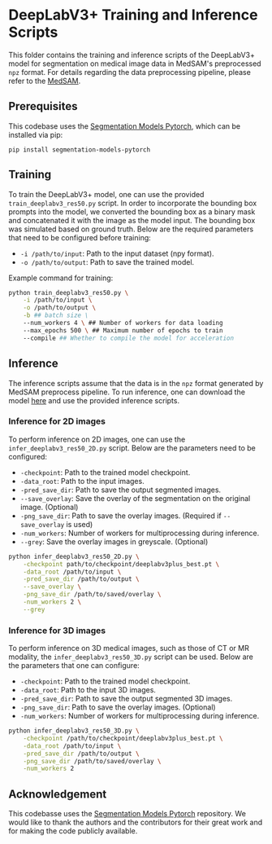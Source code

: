 # DeepLabV3+ Training and Inference Scripts

This folder contains the training and inference scripts of the DeepLabV3+ model for segmentation on medical image data in MedSAM's preprocessed `npz` format. For details regarding the data preprocessing pipeline, please refer to the [MedSAM](https://github.com/bowang-lab/MedSAM#data-preprocessing).

## Prerequisites

This codebase uses the [Segmentation Models Pytorch](https://github.com/qubvel/segmentation_models.pytorch), which can be installed via pip:

```
pip install segmentation-models-pytorch
```

## Training

To train the DeepLabV3+ model, one can use the provided `train_deeplabv3_res50.py` script. In order to incorporate the bounding box prompts into the model, we converted the bounding box as a binary mask and concatenated it with the image as the model input. The bounding box was simulated based on ground truth. 
Below are the  required parameters that need to be configured before training:

* `-i /path/to/input`: Path to the input dataset (npy format).
* `-o /path/to/output`: Path to save the trained model.

Example command for training:
```sh
python train_deeplabv3_res50.py \
    -i /path/to/input \
    -o /path/to/output \
    -b ## batch size \
    --num_workers 4 \ ## Number of workers for data loading
    --max_epochs 500 \ ## Maximum number of epochs to train
    --compile ## Whether to compile the model for acceleration
```



## Inference
The inference scripts assume that the data is in the `npz` format generated by MedSAM preprocess pipeline. To run inference, one can download the model [here](https://drive.google.com/drive/folders/1xYUgdjIsmBkobiBKXNb1uyqN-kGHW2p_?usp=sharing) and use the provided inference scripts. 


### Inference for 2D images

To perform inference on 2D images, one can use the `infer_deeplabv3_res50_2D.py` script. Below are the parameters need to be configured:

* `-checkpoint`: Path to the trained model checkpoint.
* `-data_root`: Path to the input images.
* `-pred_save_dir`: Path to save the output segmented images.
* `--save_overlay`: Save the overlay of the segmentation on the original image. (Optional)
* `-png_save_dir`: Path to save the overlay images. (Required if `--save_overlay` is used)
* `-num_workers`: Number of workers for multiprocessing during inference.
* `--grey`: Save the overlay images in greyscale. (Optional)

```sh
python infer_deeplabv3_res50_2D.py \
    -checkpoint path/to/checkpoint/deeplabv3plus_best.pt \
    -data_root /path/to/input \
    -pred_save_dir /path/to/output \
    --save_overlay \
    -png_save_dir /path/to/saved/overlay \
    -num_workers 2 \
    --grey
```

### Inference for 3D images

To perform inference on 3D medical images, such as those of CT or MR modality, the `infer_deeplabv3_res50_3D.py` script can be used. Below are the parameters that one can configure:

* `-checkpoint`: Path to the trained model checkpoint.
* `-data_root`: Path to the input 3D images.
* `-pred_save_dir`: Path to save the output segmented 3D images.
* `-png_save_dir`: Path to save the overlay images. (Optional)
* `-num_workers`: Number of workers for multiprocessing during inference.

```sh
python infer_deeplabv3_res50_3D.py \
    -checkpoint /path/to/checkpoint/deeplabv3plus_best.pt \
    -data_root /path/to/input \
    -pred_save_dir /path/to/output \
    -png_save_dir /path/to/saved/overlay \
    -num_workers 2
```

## Acknowledgement
This codebasse uses the [Segmentation Models Pytorch](https://github.com/qubvel/segmentation_models.pytorch) repository. We would like to thank the authors and the contributors for their great work and for making the code publicly available.